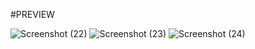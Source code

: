 #PREVIEW

![Screenshot (22)](https://github.com/Anugrah070/Portfolio-website/assets/71122669/1e455504-b48b-45e2-b987-33b5f1bd075e)
![Screenshot (23)](https://github.com/Anugrah070/Portfolio-website/assets/71122669/622a9a53-12c8-472b-b226-e5db1dbeb3c1)
![Screenshot (24)](https://github.com/Anugrah070/Portfolio-website/assets/71122669/a62179f9-4c2c-490d-815d-e6f679a50e99)
